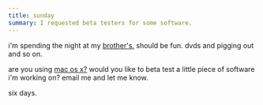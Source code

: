 ```yaml
---
title: sunday
summary: I requested beta testers for some software.
---
```


i'm spending the night at my [brother's.](http://www.segpub.com.au/) should be fun. dvds and pigging out and so on.

are you using [mac os x?](http://www.apple.com/macosx/) would you like to beta test a little piece of software i'm working on? email me and let me know.

six days.